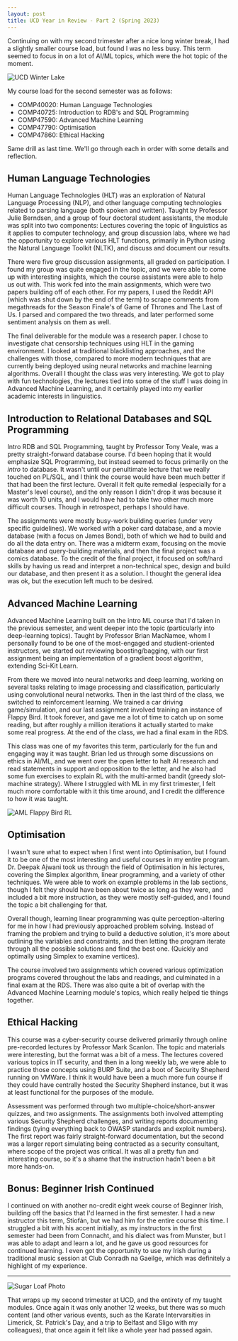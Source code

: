 ```yaml
---
layout: post
title: UCD Year in Review - Part 2 (Spring 2023)
---
```


Continuing on with my second trimester after a nice long winter break, I had a slightly smaller course load, but found I was no less busy. This term seemed to focus in on a lot of AI/ML topics, which were the hot topic of the moment.

![UCD Winter Lake](https://lh3.googleusercontent.com/pw/ADCreHeSK3dmocAH4cF_oEhI5j09TbhgKRpqRWiKwuwpjNnJpAcwiMiyIJODyrP4EnWchEZCzOMQ44bo9YvaqTgBvuOljFsodSSy3IiiViM2mUIX6lkISjwDWV1AIWRiAxBw8kjrrylpsriKYQ3MnSZKpo6TKQ=w720-h420-s-no?authuser=0)

My course load for the second semester was as follows:
- COMP40020: Human Language Technologies
- COMP40725: Introduction to RDB's and SQL Programming
- COMP47590: Advanced Machine Learning
- COMP47790: Optimisation
- COMP47860: Ethical Hacking

Same drill as last time. We'll go through each in order with some details and reflection.

## Human Language Technologies

Human Language Technologies (HLT) was an exploration of Natural Language Processing (NLP), and other language computing technologies related to parsing language (both spoken and written). Taught by Professor Julie Berndsen, and a group of four doctoral student assistants, the module was split into two components: Lectures covering the topic of linguistics as it applies to computer technology, and group discussion labs, where we had the opportunity to explore various HLT functions, primarily in Python using the Natural Language Toolkit (NLTK), and discuss and document our results.

There were five group discussion assignments, all graded on participation. I found my group was quite engaged in the topic, and we were able to come up with interesting insights, which the course assistants were able to help us out with. This work fed into the main assignments, which were two papers building off of each other. For my papers, I used the Reddit API (which was shut down by the end of the term) to scrape comments from megathreads for the Season Finale's of Game of Thrones and The Last of Us. I parsed and compared the two threads, and later performed some sentiment analysis on them as well.

The final deliverable for the module was a research paper. I chose to investigate chat censorship techniques using HLT in the gaming environment. I looked at traditional blacklisting approaches, and the challenges with those, compared to more modern techniques that are currently being deployed using neural networks and machine learning algorithms. Overall I thought the class was very interesting. We got to play with fun technologies, the lectures tied into some of the stuff I was doing in Advanced Machine Learning, and it certainly played into my earlier academic interests in linguistics.

## Introduction to Relational Databases and SQL Programming

Intro RDB and SQL Programming, taught by Professor Tony Veale, was a pretty straight-forward database course. I'd been hoping that it would emphasize SQL Programming, but instead seemed to focus primarily on the *intro* to database. It wasn't until our penultimate lecture that we really touched on PL/SQL, and I think the course would have been much better if that had been the first lecture. Overall it felt quite remedial (especially for a Master's level course), and the only reason I didn't drop it was because it was worth 10 units, and I would have had to take two other much more difficult courses. Though in retrospect, perhaps I should have.

The assignments were mostly busy-work building queries (under very specific guidelines). We worked with a poker card database, and a movie database (with a focus on James Bond), both of which we had to build and do all the data entry on. There was a midterm exam, focusing on the movie database and query-building materials, and then the final project was a comics database. To the credit of the final project, it focused on soft/hard skills by having us read and interpret a non-technical spec, design and build our database, and then present it as a solution. I thought the general idea was ok, but the execution left much to be desired.

## Advanced Machine Learning

Advanced Machine Learning built on the intro ML course that I'd taken in the previous semester, and went deeper into the topic (particularly into deep-learning topics). Taught by Professor Brian MacNamee, whom I personally found to be one of the most-engaged and studient-oriented instructors, we started out reviewing boosting/bagging, with our first assignment being an implementation of a gradient boost algorithm, extending Sci-Kit Learn.

From there we moved into neural networks and deep learning, working on several tasks relating to image processing and classification, particularly using convolutional neural networks. Then in the last third of the class, we switched to reinforcement learning. We trained a car driving game/simulation, and our last assignment involved training an instance of Flappy Bird. It took forever, and gave me a lot of time to catch up on some reading, but after roughly a million iterations it actually started to make some real progress. At the end of the class, we had a final exam in the RDS.

This class was one of my favorites this term, particularly for the fun and engaging way it was taught. Brian led us through some discussions on ethics in AI/ML, and we went over the open letter to halt AI research and read statements in support and opposition to the letter, and he also had some fun exercises to explain RL with the multi-armed bandit (greedy slot-machine strategy). Where I struggled with ML in my first trimester, I felt much more comfortable with it this time around, and I credit the difference to how it was taught.

![AML Flappy Bird RL](https://lh3.googleusercontent.com/pw/ADCreHd_ncHdOl2POja8mj4b8qpYmP8fMIDwaREwT5PsunMtYdP6nyG8uHfHatquHmLKLFvScDIPl-Z3TI8ZEPDNB6u5BLa_ovfUg0I7G0gNJ-Fn51Unt4sdSRkLzsaBqrf9HpQIPOkKHFTzwlsEo1dzJQk46A=w720-h448-s-no?authuser=0)

## Optimisation

I wasn't sure what to expect when I first went into Optimisation, but I found it to be one of the most interesting and useful courses in my entire program. Dr. Deepak Ajwani took us through the field of Optimisation in his lectures, covering the Simplex algorithm, linear programming, and a variety of other techniques. We were able to work on example problems in the lab sections, though I felt they should have been about twice as long as they were, and included a bit more instruction, as they were mostly self-guided, and I found the topic a bit challenging for that.

Overall though, learning linear programming was quite perception-altering for me in how I had previously approached problem solving. Instead of framing the problem and trying to build a deductive solution, it's more about outlining the variables and constraints, and then letting the program iterate through all the possible solutions and find the best one. (Quickly and optimally using Simplex to examine vertices).

The course involved two assignments which covered various optimization programs covered throughout the labs and readings, and culminated in a final exam at the RDS. There was also quite a bit of overlap with the Advanced Machine Learning module's topics, which really helped tie things together.

## Ethical Hacking

This course was a cyber-security course delivered primarily through online pre-recorded lectures by Professor Mark Scanlon. The topic and materials were interesting, but the format was a bit of a mess. The lectures covered various topics in IT security, and then in a long weekly lab, we were able to practice those concepts using BURP Suite, and a boot of Security Shepherd running on VMWare. I think it would have been a much more fun course if they could have centrally hosted the Security Shepherd instance, but it was at least functional for the purposes of the module.

Assessment was performed through two multiple-choice/short-answer quizzes, and two assignments. The assignments both involved attempting various Security Shepherd challenges, and writing reports documenting findings (tying everything back to OWASP standards and exploit numbers). The first report was fairly straight-forward documentation, but the second was a larger report simulating being contracted as a security consultant, where scope of the project was critical. It was all a pretty fun and interesting course, so it's a shame that the instruction hadn't been a bit more hands-on.

## Bonus: Beginner Irish Continued

I continued on with another no-credit eight week course of Beginner Irish, building off the basics that I'd learned in the first semester. I had a new instructor this term, Stiofán, but we had him for the entire course this time. I struggled a bit with his accent initially, as my instructors in the first semester had been from Connacht, and his dialect was from Munster, but I was able to adapt and learn a lot, and he gave us good resources for continued learning. I even got the opportunity to use my Irish during a traditional music session at Club Conradh na Gaeilge, which was definitely a highlight of my experience.

---

![Sugar Loaf Photo](https://lh3.googleusercontent.com/pw/ADCreHemhfGj4MIyuAEmcQ7FNaUXZ7TeJ4b1M_20pvRaS1qIteyTzGqbn-JKlHRd24WbjvXFz5S5crd9bylaP5aD04jEayQgJrvOv8Wh5vqByj21TbLJrMH_NjhVxt9pzLK57zaLTz9JdJW1aOC8fBM6T8yAnA=w720-h403-s-no?authuser=0)

That wraps up my second trimester at UCD, and the entirety of my taught modules. Once again it was only another 12 weeks, but there was so much content (and other various events, such as the Karate Intervarsities in Limerick, St. Patrick's Day, and a trip to Belfast and Sligo with my colleagues), that once again it felt like a whole year had passed again.